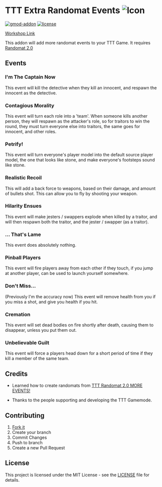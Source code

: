 # TTT Extra Randomat Events ![Icon](https://raw.githubusercontent.com/Owningle/TTT-Extra-Randomat-Events/master/images/icon/Icon_64x.png)

[![gmod-addon](https://img.shields.io/badge/gmod-addon-_.svg?colorB=1194EF)](https://wiki.garrysmod.com) [![license](https://img.shields.io/github/license/Owningle/TTT-Discord-Immersion.svg)](LICENSE)

[Workshop Link](https://steamcommunity.com/sharedfiles/filedetails/?id=2214440295)

This addon will add more randomat events to your TTT Game. It requires
[Randomat 2.0](https://steamcommunity.com/sharedfiles/filedetails/?id=1406495040)

## Events

### **I'm The Captain Now**

This event will kill the detective when they kill an innocent, and
respawn the innocent as the detective.

### **Contagious Morality**

This event will turn each role into a 'team'. When someone kills another
person, they will respawn as the attacker's role, so for traitors to win
the round, they must turn everyone else into traitors, the same goes for
innocent, and other roles.

### **Petrify!**

This event will turn everyone's player model into the default source
player model, the one that looks like stone, and make everyone's
footsteps sound like stone.

### **Realistic Recoil**

This will add a back force to weapons, based on their damage, and amount
of bullets shot. This can allow you to fly by shooting your weapon.

### **Hilarity Ensues**

This event will make jesters / swappers explode when killed by a
traitor, and will then respawn both the traitor, and the jester /
swapper (as a traitor).

### **... That's Lame**

This event does absolutely nothing.

### **Pinball Players**

This event will fire players away from each other if they touch, if you
jump at another player, can be used to launch yourself somewhere.

### **Don't Miss...**

(Previously I'm the accuracy now) This event will remove health from you
if you miss a shot, and give you health if you hit.

### **Cremation**

This event will set dead bodies on fire shortly after death, causing
them to disappear, unless you put them out.

### **Unbelievable Guilt**

This event will force a players head down for a short period of time if
they kill a member of the same team.

## Credits

- Learned how to create randomats from
[TTT Randomat 2.0 MORE EVENTS!](https://steamcommunity.com/sharedfiles/filedetails/?id=2068742309)

- Thanks to the people supporting and developing the TTT Gamemode.

## Contributing

1. [Fork it](https://github.com/Owningle/TTT-Extra-Randomat-Events/fork)
2. Create your branch
3. Commit Changes
4. Push to branch
5. Create a new Pull Request

## License

This project is licensed under the MIT License - see the
[LICENSE](https://github.com/Owningle/TTT-Extra-Randomat-Events/blob/master/LICENSE)
file for details.
